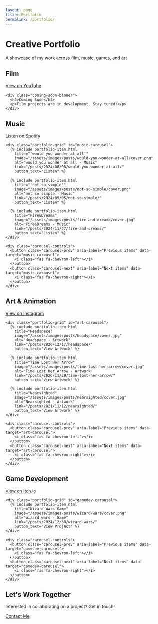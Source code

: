 ```yaml
---
layout: page
title: Portfolio
permalink: /portfolio/
---
```


<div class="portfolio-page">
  <div class="portfolio-header">
    <h1>Creative Portfolio</h1>
    <p class="subtitle">A showcase of my work across film, music, games, and art</p>
  </div>
  <!-- Film Section -->
  <section class="portfolio-section" id="film">
    <div class="section-header">
      <h2>Film</h2>
      <a href="https://www.youtube.com/@SolarSproutFilms" class="platform-link" target="_blank">
        <i class="fab fa-youtube"></i> View on YouTube
      </a>
    </div>
    
    <div class="coming-soon-banner">
      <h3>Coming Soon</h3>
      <p>Film projects are in development. Stay tuned!</p>
    </div>
  </section>

  <!-- Music Section -->
  <section class="portfolio-section" id="music">
    <div class="section-header">
      <h2>Music</h2>
      <a href="https://open.spotify.com/artist/6LskQdnSNWP1q6QyxlvRaL?si=dp_rYRa8SIeHCI33ZYcVpg" class="platform-link" target="_blank">
        <i class="fab fa-spotify"></i> Listen on Spotify
      </a>
    </div>
    
    <div class="portfolio-grid" id="music-carousel">
      {% include portfolio-item.html 
        title="'would you wonder at all'"
        image="/assets/images/posts/would-you-wonder-at-all/cover.png"
        alt="would you wonder at all - Music"
        link="/posts/2024/08/08/would-you-wonder-at-all/"
        button_text="Listen" %}
        
      {% include portfolio-item.html 
        title="'not-so-simple'"
        image="/assets/images/posts/not-so-simple/cover.png"
        alt="not so simple - Music"
        link="/posts/2024/09/05/not-so-simple/"
        button_text="Listen" %}
        
      {% include portfolio-item.html 
        title="Fire&Dreams"
        image="/assets/images/posts/fire-and-dreams/cover.jpg"
        alt="Fire&Dreams - Music"
        link="/posts/2024/11/27/fire-and-dreams/"
        button_text="Listen" %}
    </div>
    
    <div class="carousel-controls">
      <button class="carousel-prev" aria-label="Previous items" data-target="music-carousel">
        <i class="fas fa-chevron-left"></i>
      </button>
      <button class="carousel-next" aria-label="Next items" data-target="music-carousel">
        <i class="fas fa-chevron-right"></i>
      </button>
    </div>
  </section>
  
  <!-- Art Section -->
  <section class="portfolio-section" id="art">
    <div class="section-header">
      <h2>Art & Animation</h2>
      <a href="https://www.instagram.com/solar.sprout.insta/" class="platform-link" target="_blank">
        <i class="fab fa-instagram"></i> View on Instagram
      </a>
    </div>
    
    <div class="portfolio-grid" id="art-carousel">
      {% include portfolio-item.html 
        title="Headspace"
        image="/assets/images/posts/headspace/cover.jpg"
        alt="Headspace - Artwork"
        link="/posts/2020/12/17/headspace/"
        button_text="View Artwork" %}

      {% include portfolio-item.html 
        title="Time Lost Her Arrow"
        image="/assets/images/posts/time-lost-her-arrow/cover.jpg"
        alt="Time Lost Her Arrow - Artwork"
        link="/posts/2020/11/29/time-lost-her-arrow/"
        button_text="View Artwork" %}

      {% include portfolio-item.html 
        title="Nearsighted"
        image="/assets/images/posts/nearsighted/cover.jpg"
        alt="Nearsighted - Artwork"
        link="/posts/2021/11/12/nearsighted/"
        button_text="View Artwork" %}
    </div>
    
    <div class="carousel-controls">
      <button class="carousel-prev" aria-label="Previous items" data-target="art-carousel">
        <i class="fas fa-chevron-left"></i>
      </button>
      <button class="carousel-next" aria-label="Next items" data-target="art-carousel">
        <i class="fas fa-chevron-right"></i>
      </button>
    </div>
  </section>

  <!-- Game Development Section -->
  <section class="portfolio-section" id="gamedev">
    <div class="section-header">
      <h2>Game Development</h2>
      <a href="https://solarsprout.itch.io/" class="platform-link" target="_blank">
        <i class="fab fa-itch-io"></i> View on Itch.io
      </a>
    </div>
    
    <div class="portfolio-grid" id="gamedev-carousel">
      {% include portfolio-item.html 
        title="Wizard Wars Game"
        image="/assets/images/posts/wizard-wars/cover.png"
        alt="wizard wars - Game"
        link="/posts/2024/12/30/wizard-wars/"
        button_text="View Project" %}
    </div>
    
    <div class="carousel-controls">
      <button class="carousel-prev" aria-label="Previous items" data-target="gamedev-carousel">
        <i class="fas fa-chevron-left"></i>
      </button>
      <button class="carousel-next" aria-label="Next items" data-target="gamedev-carousel">
        <i class="fas fa-chevron-right"></i>
      </button>
    </div>
  </section>
  
  <!-- Contact Section -->
  <section class="contact-section">
    <h2>Let's Work Together</h2>
    <p>Interested in collaborating on a project? Get in touch!</p>
    <a href="/about#contact" class="contact-button">Contact Me</a>
  </section>
</div>
